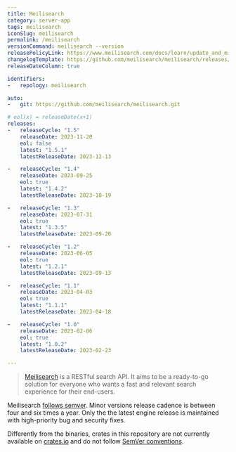 ```yaml
---
title: Meilisearch
category: server-app
tags: meilisearch
iconSlug: meilisearch
permalink: /meilisearch
versionCommand: meilisearch --version
releasePolicyLink: https://www.meilisearch.com/docs/learn/update_and_migration/versioning
changelogTemplate: https://github.com/meilisearch/meilisearch/releases/tag/v__LATEST__
releaseDateColumn: true

identifiers:
-   repology: meilisearch

auto:
-   git: https://github.com/meilisearch/meilisearch.git

# eol(x) = releaseDate(x+1)
releases:
-   releaseCycle: "1.5"
    releaseDate: 2023-11-20
    eol: false
    latest: "1.5.1"
    latestReleaseDate: 2023-12-13

-   releaseCycle: "1.4"
    releaseDate: 2023-09-25
    eol: true
    latest: "1.4.2"
    latestReleaseDate: 2023-10-19

-   releaseCycle: "1.3"
    releaseDate: 2023-07-31
    eol: true
    latest: "1.3.5"
    latestReleaseDate: 2023-09-20

-   releaseCycle: "1.2"
    releaseDate: 2023-06-05
    eol: true
    latest: "1.2.1"
    latestReleaseDate: 2023-09-13

-   releaseCycle: "1.1"
    releaseDate: 2023-04-03
    eol: true
    latest: "1.1.1"
    latestReleaseDate: 2023-04-18

-   releaseCycle: "1.0"
    releaseDate: 2023-02-06
    eol: true
    latest: "1.0.2"
    latestReleaseDate: 2023-02-23

---
```


> [Meilisearch](https://www.meilisearch.com/) is a RESTful search API. It aims to be a ready-to-go solution for everyone who wants a fast and relevant search experience for their end-users.

Meilisearch [follows semver](https://github.com/meilisearch/engine-team/blob/main/resources/versioning-policy.md).
Minor versions release cadence is between four and six times a year.
Only the the latest engine release is maintained with high-priority bug and security fixes.

Differently from the binaries, crates in this repository are not currently available on [crates.io](https://crates.io/) and do not follow [SemVer conventions](https://semver.org).
